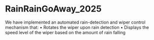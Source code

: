 # RainRainGoAway_2025
We have implemented an automated rain-detection and wiper control mechanism that: • Rotates the wiper upon rain detection • Displays the speed level of the wiper based on the amount of rain falling

